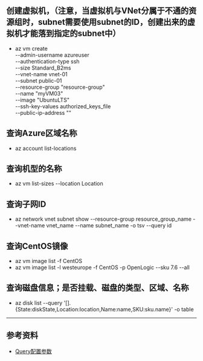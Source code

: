 ## 创建虚拟机，（注意，当虚拟机与VNet分属于不通的资源组时，subnet需要使用subnet的ID，创建出来的虚拟机才能落到指定的subnet中）
* az vm create \
  --admin-username azureuser \
  --authentication-type ssh \
  --size Standard_B2ms \
  --vnet-name vnet-01 \
  --subnet public-01 \
  --resource-group "resource-group" \
  --name "myVM03" \
  --image "UbuntuLTS" \
  --ssh-key-values authorized_keys_file \
  --public-ip-address ""
## 查询Azure区域名称
* az account list-locations
## 查询机型的名称
* az vm list-sizes --location Location
## 查询子网ID
* az network vnet subnet show --resource-group resource_group_name --vnet-name vnet_name --name subnet_name -o tsv --query id
## 查询CentOS镜像
* az vm image list -f CentOS
* az vm image list -l  westeurope -f CentOS -p OpenLogic --sku 7.6 --all
## 查询磁盘信息；是否挂载、磁盘的类型、区域、名称
* az disk list --query '[].{State:diskState,Location:location,Name:name,SKU:sku.name}' -o table
---
## 参考资料
* [Query配置参数](https://docs.microsoft.com/zh-cn/cli/azure/query-azure-cli?view=azure-cli-latest)